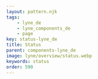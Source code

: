```yaml
---
layout: pattern.njk
tags: 
    - lyne_de
    - lyne_components_de
    - page
key: status-lyne_de
title: Status
parent: components-lyne_de
image: lyne/overview/status.webp
keywords: status
order: 590
---
```

